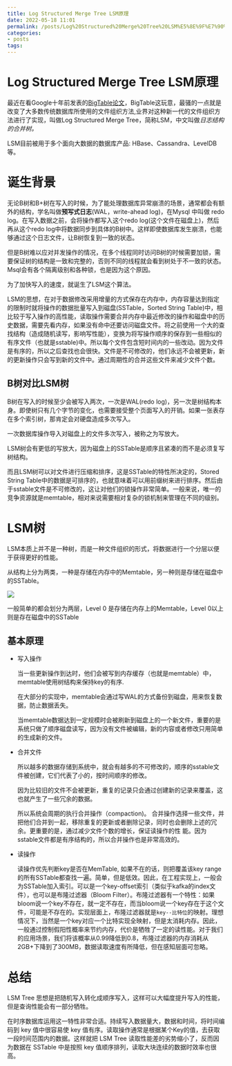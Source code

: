 ```yaml
---
title: Log Structured Merge Tree LSM原理
date: 2022-05-18 11:01
permalink: /posts/Log%20Structured%20Merge%20Tree%20LSM%E5%8E%9F%E7%90%86
categories:
- posts
tags: 
---
```

# Log Structured Merge Tree LSM原理

最近在看Google十年前发表的[BigTable论文](/topic/分布式解决方案/分布式理论/三驾马车/BigTable中文翻译)，BigTable这玩意，最骚的一点就是改变了大多数传统数据库所使用的文件组织方法,业界对这种新一代的文件组织方法进行了实现，叫做Log Structured Merge Tree，简称LSM，中文叫做*日志结构的合并树。*

LSM目前被用于多个面向大数据的数据库产品: HBase、Cassandra、LevelDB等。

# 诞生背景

无论B树和B+树在写入的时候，为了能处理数据库异常崩溃的场景，通常都会有额外的结构，学名叫做**预写式日志**(WAL，write-ahead log)，在Mysql 中叫做 redo log。在写入数据之前，会将操作都写入这个redo log(这个文件在磁盘上)，然后再从这个redo log中将数据同步到具体的B树中。这样即使数据库发生崩溃，也能够通过这个日志文件，让B树恢复到一致的状态。

但是B树难以应对并发操作的情况，在多个线程同时访问B树的时候需要加锁，需要保证树的结构是一致和完整的，否则不同的线程就会看到树处于不一致的状态。Msql会有各个隔离级别和各种锁，也是因为这个原因。

为了加快写入的速度，就诞生了LSM这个算法。

LSM的思想，在对于数据修改采用增量的方式保存在内存中，内存容量达到指定的限制时就将操作的数据批量写入到磁盘(SSTable，Sorted String Table)中，相比较于写入操作的高性能，读取操作需要合并内存中最近修改的操作和磁盘中的历史数据，需要先看内存，如果没有命中还要访问磁盘文件。将之前使用一个大的查找结构（造成随机读写，影响写性能），变换为将写操作顺序的保存到一些相似的有序文件（也就是sstable)中。所以每个文件包含短时间内的一些改动。因为文件是有序的，所以之后查找也会很快。文件是不可修改的，他们永远不会被更新，新的更新操作只会写到新的文件中。通过周期性的合并这些文件来减少文件个数。

## B树对比LSM树

B树在写入的时候至少会被写入两次，一次是WAL(redo log)，另一次是树结构本身。即使树只有几个字节的变化，也需要接受整个页面写入的开销。如果一张表存在多个索引树，那肯定会对硬盘造成多次写入。

一次数据库操作导入对磁盘上的文件多次写入，被称之为写放大。

LSM树会有更低的写放大，因为磁盘上的SSTable是顺序且紧凑的而不是必须复写树结构。

而且LSM树可以对文件进行压缩和排序，这是SSTable的特性所决定的，Stored String Table中的数据是可排序的，也就意味着可以用前缀树来进行排序。然后由于sstable文件是不可修改的，这让对他们的锁操作非常简单。一般来说，唯一的竞争资源就是memtable，相对来说需要相对复杂的锁机制来管理在不同的级别。

# LSM树

LSM本质上并不是一种树，而是一种文件组织的形式，将数据进行一个分层以便于获得更好的性能。

从结构上分为两类，一种是存储在内存中的Memtable，另一种则是存储在磁盘中的SSTable。

![](https://image.ztianzeng.com/uPic/20220518153629.png)

一般简单的都会划分为两层，Level 0 是存储在内存上的Memtable，Level 0以上则是存在磁盘中的SSTable

## 基本原理

* 写入操作

  当一些更新操作到达时，他们会被写到内存缓存（也就是memtable）中，memtable使用树结构来保持key的有序.

  在大部分的实现中，memtable会通过写WAL的方式备份到磁盘，用来恢复数据，防止数据丢失。

  当memtable数据达到一定规模时会被刷新到磁盘上的一个新文件，重要的是系统只做了顺序磁盘读写，因为没有文件被编辑，新的内容或者修改只用简单的生成新的文件。
* 合并文件

  所以越多的数据存储到系统中，就会有越多的不可修改的，顺序的sstable文件被创建，它们代表了小的，按时间顺序的修改。

  因为比较旧的文件不会被更新，重复的记录只会通过创建新的记录来覆盖，这也就产生了一些冗余的数据。

  所以系统会周期的执行合并操作（compaction)。 合并操作选择一些文件，并把他们合并到一起，移除重复的更新或者删除记录，同时也会删除上述的冗余。更重要的是，通过减少文件个数的增长，保证读操作的性 能。因为sstable文件都是有序结构的，所以合并操作也是非常高效的。
* 读操作

  读操作优先判断key是否在MemTable, 如果不在的话，则把覆盖该key range的所有SSTable都查找一遍。简单，但是低效。因此，在工程实现上，一般会为SSTable加入索引。可以是一个key-offset索引（类似于kafka的index文件），也可以是布隆过滤器（Bloom Filter）。布隆过滤器有一个特性：如果bloom说一个key不存在，就一定不存在，而当bloom说一个key存在于这个文件，可能是不存在的。实现层面上，布隆过滤器就是`key--比特位`的映射。理想情况下，当然是一个key对应一个比特实现全映射，但是太消耗内存。因此，一般通过控制假阳性概率来节约内存，代价是牺牲了一定的读性能。对于我们的应用场景，我们将该概率从0.99降低到0.8，布隆过滤器的内存消耗从2GB+下降到了300MB，数据读取速度有所降低，但在感知层面可忽略。

# 总结

LSM Tree 思想是把随机写入转化成顺序写入，这样可以大幅度提升写入的性能，但是查询性能会有一部分牺牲。

在时序数据库运用这一特性非常合适。持续写入数据量大，数据和时间，将时间编码到 key 值中很容易使 key 值有序。读取操作通常是根据某个Key的值，去获取一段时间范围内的数据。这样就把 LSM Tree 读取性能差的劣势缩小了，反而因为数据在 SSTable 中是按照 key 值顺序排列，读取大块连续的数据时效率也很高。
